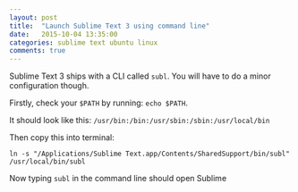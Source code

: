 ```yaml
---
layout: post
title:  "Launch Sublime Text 3 using command line"
date:   2015-10-04 13:35:00
categories: sublime text ubuntu linux
comments: true
---
```


Sublime Text 3 ships with a CLI called `subl`. You will have to do a minor configuration though.

<!--more-->

Firstly, check your `$PATH` by running: `echo $PATH`.

It should look like this:
`/usr/bin:/bin:/usr/sbin:/sbin:/usr/local/bin`

Then copy this into terminal:

`ln -s "/Applications/Sublime Text.app/Contents/SharedSupport/bin/subl" /usr/local/bin/subl`

Now typing `subl` in the command line should open Sublime
